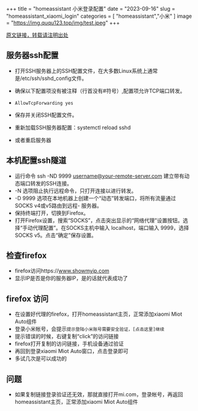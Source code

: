 +++
title = "homeassistant 小米登录配置"
date = "2023-09-16"
slug = "homeassistant_xiaomi_login"
categories = [
    "homeassistant","小米"
]
image = "https://img.ququ123.top/img/test.jpeg"
+++


[原文链接，转载请注明出处](https://www.ququ123.top/2024/03/ququ-blog)

## 服务器ssh配置
- 打开SSH服务器上的SSH配置文件，在大多数Linux系统上通常是/etc/ssh/sshd_config文件。

- 确保以下配置项没有被注释（行首没有#符号）,配置项允许TCP端口转发。

- `AllowTcpForwarding yes` 

- 保存并关闭SSH配置文件。

- 重新加载SSH服务器配置：systemctl reload sshd
- 或者重启服务器
## 本机配置ssh隧道

- 运行命令 ssh -ND 9999 username@your-remote-server.com 建立带有动态端口转发的SSH连接。
- -N 选项阻止执行远程命令，只打开连接以进行转发。
- -D 9999 选项在本地机器上创建一个“动态”转发端口，将所有流量通过SOCKS v4或v5路由到远程- 服务器。
- 保持终端打开，切换到Firefox。
- 打开Firefox设置，搜索“SOCKS”，点击突出显示的“网络代理”设置按钮。选择“手动代理配置”。在SOCKS主机中输入 localhost，端口输入 9999，选择SOCKS v5。点击“确定”保存设置。

## 检查firefox
- firefox访问https://www.showmyip.com
- 显示IP是否是你的服务器IP，是的话就代表成功了

## firefox 访问
- 在设置好代理的firefox，打开homeassistant主页，正常添加xiaomi Miot Auto组件
- 登录小米帐号，会提示`提示登陆小米账号需要安全验证，[点击这里]继续`
- 提示错误的时候，右键复制“click”的访问链接
- firefox打开复制的访问链接，手机设备通过验证
- 再回到登录xiaomi Miot Auto窗口，点击登录即可
- 多试几次是可以成功的

## 问题
- 如果复制链接登录验证还无效，那就直接打开mi.com，登录帐号，再返回homeassistant主页，正常添加xiaomi Miot Auto组件